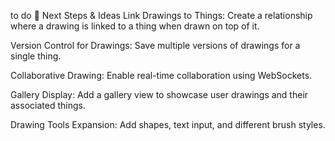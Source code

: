 to do
🧠 Next Steps & Ideas
Link Drawings to Things:
Create a relationship where a drawing is linked to a thing when drawn on top of it.

Version Control for Drawings:
Save multiple versions of drawings for a single thing.

Collaborative Drawing:
Enable real-time collaboration using WebSockets.

Gallery Display:
Add a gallery view to showcase user drawings and their associated things.

Drawing Tools Expansion:
Add shapes, text input, and different brush styles.

